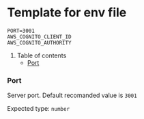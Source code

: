 # Template for env file

```
PORT=3001
AWS_COGNITO_CLIENT_ID
AWS_COGNITO_AUTHORITY
```

1. Table of contents
   - [Port](#port)

### Port

Server port. Default recomanded value is `3001`

Expected type: `number`
